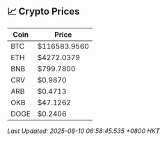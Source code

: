 ## 📈 Crypto Prices

| Coin | Price |
| ---- | ----- |
| BTC | $116583.9560 |
| ETH | $4272.0379 |
| BNB | $799.7800 |
| CRV | $0.9870 |
| ARB | $0.4713 |
| OKB | $47.1262 |
| DOGE | $0.2406 |

_Last Updated: 2025-08-10 06:58:45.535 +0800 HKT_